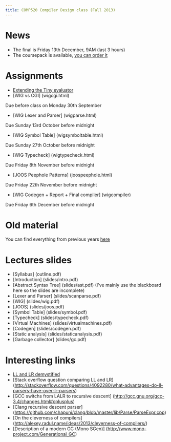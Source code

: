 ```yaml
---
title: COMP520 Compiler Design class (Fall 2013)
---
```


# News
* The final is Friday 13th December, 9AM (last 3 hours)
* The coursepack is available, [you can order it](https://www.bookstore.mcgill.ca/comp-520-compiler-design-1)

# Assignments

* [Extending the Tiny evaluator](tiny.html) 
* [WIG vs CGI] (wigcgi.html)

Due before class on Monday 30th September 

* [WIG Lexer and Parser] (wigparse.html)

Due Sunday 13rd October before midnight

* [WIG Symbol Table] (wigsymboltable.html)

Due Sunday 27th October before midnight

* [WIG Typecheck] (wigtypecheck.html)

Due Friday 8th November before midnight

* [JOOS Peephole Patterns] (joospeephole.html)

Due Friday 22th November before midnight

* [WIG Codegen + Report + Final compiler] (wigcompiler)

Due Friday 6th December before midnight

# Old material

You can find everything from previous years [here](http://www.cs.mcgill.ca/~cs520/2012/)

# Lectures slides

* [Syllabus] (outline.pdf)
* [Introduction] (slides/intro.pdf)
* [Abstract Syntax Tree] (slides/ast.pdf) (I've mainly use the blackboard here so the slides are incomplete)
* [Lexer and Parser] (slides/scanparse.pdf)
* [WIG] (slides/wig.pdf)
* [JOOS] (slides/joos.pdf)
* [Symbol Table] (slides/symbol.pdf)
* [Typecheck] (slides/typecheck.pdf)
* [Virtual Machines] (slides/virtualmachines.pdf)
* [Codegen] (slides/codegen.pdf)
* [Static analysis] (slides/staticanalysis.pdf)
* [Garbage collector] (slides/gc.pdf)


# Interesting links
* [LL and LR demystified](http://blog.reverberate.org/2013/07/ll-and-lr-parsing-demystified.html)
* [Stack overflow question comparing LL and LR] (http://stackoverflow.com/questions/4092280/what-advantages-do-ll-parsers-have-over-lr-parsers)
* [GCC switchs from LALR to recursive descent] (http://gcc.gnu.org/gcc-3.4/changes.html#cplusplus)
* [Clang recursive descent parser] (https://github.com/chapuni/clang/blob/master/lib/Parse/ParseExpr.cpp)
* [On the cleverness of compilers] (http://alexey.radul.name/ideas/2013/cleverness-of-compilers/)
* [Description of a modern GC (Mono SGen)] (http://www.mono-project.com/Generational_GC)
